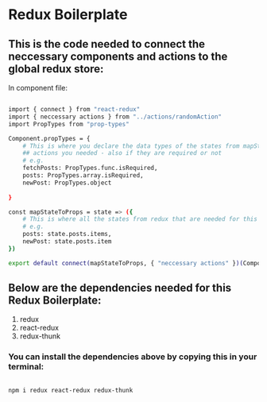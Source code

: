 # Redux Boilerplate

## This is the code needed to connect the neccessary components and actions to the global redux store:

In component file:

```bash

import { connect } from "react-redux"
import { neccessary actions } from "../actions/randomAction"
import PropTypes from "prop-types"

Component.propTypes = {
    # This is where you declare the data types of the states from mapStateToProps and
    ## actions you needed - also if they are required or not
    # e.g.
    fetchPosts: PropTypes.func.isRequired,
    posts: PropTypes.array.isRequired,
    newPost: PropTypes.object
    
}

const mapStateToProps = state => ({
    # This is where all the states from redux that are needed for this component go
    # e.g.
    posts: state.posts.items,
    newPost: state.posts.item
})

export default connect(mapStateToProps, { "neccessary actions" })(Component)

```

## Below are the dependencies needed for this Redux Boilerplate:

1. redux
2. react-redux
3. redux-thunk

### You can install the dependencies above by copying this in your terminal:

```bash

npm i redux react-redux redux-thunk

```
